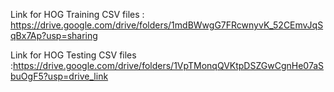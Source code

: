 Link for HOG Training CSV files : https://drive.google.com/drive/folders/1mdBWwgG7FRcwnyvK_52CEmvJqSqBx7Ap?usp=sharing 

Link for HOG Testing CSV files :https://drive.google.com/drive/folders/1VpTMonqQVKtpDSZGwCgnHe07aSbuOgF5?usp=drive_link
